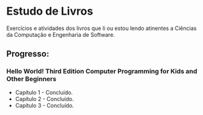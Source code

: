 # Estudo de Livros
Exercícios e atividades dos livros que li ou estou lendo atinentes a Ciências da Computação e Engenharia de Software.

## Progresso:

### Hello World! Third Edition Computer Programming for Kids and Other Beginners
 - Capítulo 1 - Concluído.
 - Capítulo 2 - Concluído.
 - Capítulo 3 - Concluído.